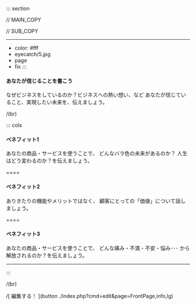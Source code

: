 

::: section

// MAIN_COPY

// SUB_COPY

---
- color: #fff
- eyecatch/5.jpg
- page
- fix
:::



#### あなたが信じることを書こう
なぜビジネスをしているのか？ビジネスへの熱い想い、など
あなたが信じていること、実現したい未来を、伝えましょう。


/(br)



::: cols

#### ベネフィット1
あなたの商品・サービスを使うことで、
どんなバラ色の未来があるのか？
人生はどう変わるのか？を伝えましょう。

====

#### ベネフィット2
ありきたりの機能やメリットではなく、
顧客にとっての「価値」について話しましょう。

====

#### ベネフィット3
あなたの商品・サービスを使うことで、
どんな痛み・不満・不安・悩み･･･
から解放されるのか？を伝えましょう。

---

:::



/(br)


/[   編集する！   ](button ./index.php?cmd=edit&page=FrontPage,info,lg)
